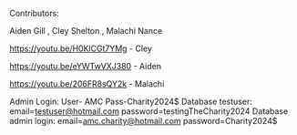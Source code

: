 Contributors:

Aiden Gill
,
Cley Shelton
,
Malachi Nance

https://youtu.be/H0KlCGt7YMg - Cley

https://youtu.be/eYWTwVXJ380 - Aiden

https://youtu.be/206FR8sQY2k - Malachi

Admin Login: User- AMC Pass-Charity2024$
Database testuser: email=testuser@hotmail.com password=testingTheCharity2024
Database admin login: email=amc.charity@hotmail.com password=Charity2024$
